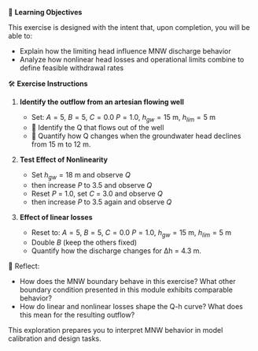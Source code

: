 🎯 **Learning Objectives**

This exercise is designed with the intent that, upon completion, you will be able to:

- Explain how the limiting head influence MNW discharge behavior
- Analyze how nonlinear head losses and operational limits combine to define feasible withdrawal rates

🛠️ **Exercise Instructions**

1. **Identify the outflow from an artesian flowing well**
   * Set: $A = 5$, $B = 5$, $C = 0.0$ $P = 1.0$, $h_{gw} = 15$ m, $h_{lim} = 5$ m
   * 📝 Identify the Q that flows out of the well
   * 📝 Quantify how Q changes when the groundwater head declines from 15 m to 12 m.

2. **Test Effect of Nonlinearity**
   * Set $h_{gw} = 18$ m and observe $Q$
   * then increase $P$ to 3.5 and observe $Q$
   * Reset $P$ = 1.0, set $C$ = 3.0 and observe $Q$
   * then increase $P$ to 3.5 again and observe $Q$

3. **Effect of linear losses**
   * Reset to: $A = 5$, $B = 5$, $C = 0.0$ $P = 1.0$, $h_{gw} = 15$ m, $h_{lim} = 5$ m
   * Double $B$ (keep the others fixed)
   * Quantify how the discharge changes for Δh = 4.3 m.

💭 Reflect:
- How does the MNW boundary behave in this exercise? What other boundary condition presented in this module exhibits comparable behavior?
- How do linear and nonlinear losses shape the Q-h curve? What does this mean for the resulting outflow?

This exploration prepares you to interpret MNW behavior in model calibration and design tasks.